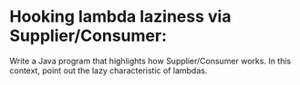 # Hooking lambda laziness via Supplier/Consumer:
Write a Java program that highlights how Supplier/Consumer works. In this context, point out the lazy characteristic of lambdas.